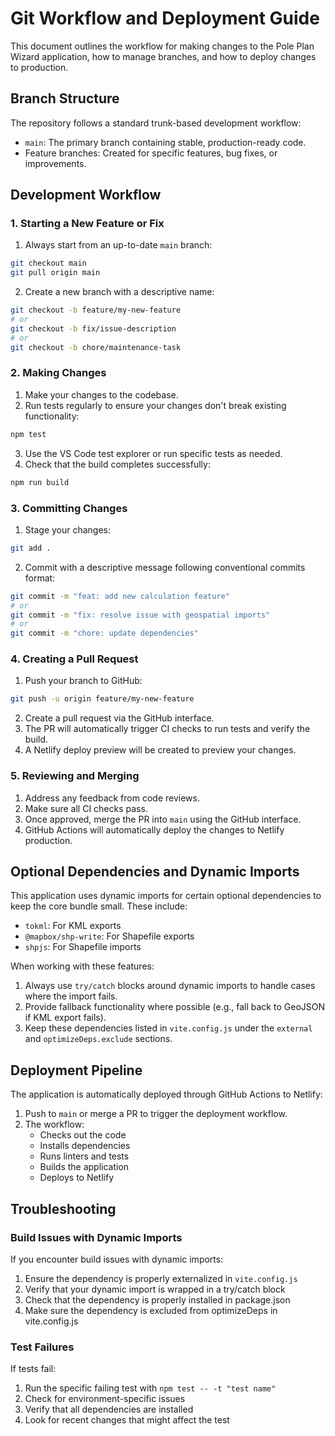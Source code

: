 # Git Workflow and Deployment Guide

This document outlines the workflow for making changes to the Pole Plan Wizard application, how to manage branches, and how to deploy changes to production.

## Branch Structure

The repository follows a standard trunk-based development workflow:

- `main`: The primary branch containing stable, production-ready code.
- Feature branches: Created for specific features, bug fixes, or improvements.

## Development Workflow

### 1. Starting a New Feature or Fix

1. Always start from an up-to-date `main` branch:

```bash
git checkout main
git pull origin main
```

2. Create a new branch with a descriptive name:

```bash
git checkout -b feature/my-new-feature
# or
git checkout -b fix/issue-description
# or
git checkout -b chore/maintenance-task
```

### 2. Making Changes

1. Make your changes to the codebase.
2. Run tests regularly to ensure your changes don't break existing functionality:

```bash
npm test
```

3. Use the VS Code test explorer or run specific tests as needed.
4. Check that the build completes successfully:

```bash
npm run build
```

### 3. Committing Changes

1. Stage your changes:

```bash
git add .
```

2. Commit with a descriptive message following conventional commits format:

```bash
git commit -m "feat: add new calculation feature"
# or
git commit -m "fix: resolve issue with geospatial imports"
# or
git commit -m "chore: update dependencies"
```

### 4. Creating a Pull Request

1. Push your branch to GitHub:

```bash
git push -u origin feature/my-new-feature
```

2. Create a pull request via the GitHub interface.
3. The PR will automatically trigger CI checks to run tests and verify the build.
4. A Netlify deploy preview will be created to preview your changes.

### 5. Reviewing and Merging

1. Address any feedback from code reviews.
2. Make sure all CI checks pass.
3. Once approved, merge the PR into `main` using the GitHub interface.
4. GitHub Actions will automatically deploy the changes to Netlify production.

## Optional Dependencies and Dynamic Imports

This application uses dynamic imports for certain optional dependencies to keep the core bundle small. These include:

- `tokml`: For KML exports
- `@mapbox/shp-write`: For Shapefile exports
- `shpjs`: For Shapefile imports

When working with these features:

1. Always use `try/catch` blocks around dynamic imports to handle cases where the import fails.
2. Provide fallback functionality where possible (e.g., fall back to GeoJSON if KML export fails).
3. Keep these dependencies listed in `vite.config.js` under the `external` and `optimizeDeps.exclude` sections.

## Deployment Pipeline

The application is automatically deployed through GitHub Actions to Netlify:

1. Push to `main` or merge a PR to trigger the deployment workflow.
2. The workflow:
   - Checks out the code
   - Installs dependencies
   - Runs linters and tests
   - Builds the application
   - Deploys to Netlify

## Troubleshooting

### Build Issues with Dynamic Imports

If you encounter build issues with dynamic imports:

1. Ensure the dependency is properly externalized in `vite.config.js`
2. Verify that your dynamic import is wrapped in a try/catch block
3. Check that the dependency is properly installed in package.json
4. Make sure the dependency is excluded from optimizeDeps in vite.config.js

### Test Failures

If tests fail:

1. Run the specific failing test with `npm test -- -t "test name"`
2. Check for environment-specific issues
3. Verify that all dependencies are installed
4. Look for recent changes that might affect the test
